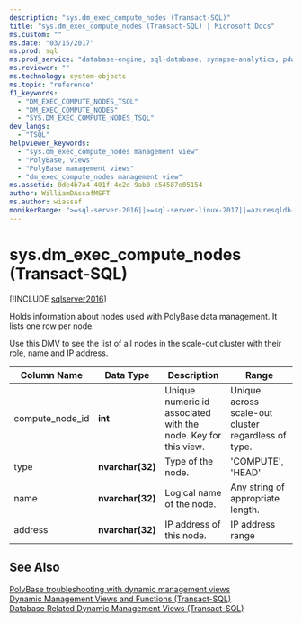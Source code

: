 ```yaml
---
description: "sys.dm_exec_compute_nodes (Transact-SQL)"
title: "sys.dm_exec_compute_nodes (Transact-SQL) | Microsoft Docs"
ms.custom: ""
ms.date: "03/15/2017"
ms.prod: sql
ms.prod_service: "database-engine, sql-database, synapse-analytics, pdw"
ms.reviewer: ""
ms.technology: system-objects
ms.topic: "reference"
f1_keywords: 
  - "DM_EXEC_COMPUTE_NODES_TSQL"
  - "DM_EXEC_COMPUTE_NODES"
  - "SYS.DM_EXEC_COMPUTE_NODES_TSQL"
dev_langs: 
  - "TSQL"
helpviewer_keywords: 
  - "sys.dm_exec_compute_nodes management view"
  - "PolyBase, views"
  - "PolyBase management views"
  - "dm_exec_compute_nodes management view"
ms.assetid: 0de4b7a4-401f-4e2d-9ab0-c54587e05154
author: WilliamDAssafMSFT
ms.author: wiassaf
monikerRange: ">=sql-server-2016||>=sql-server-linux-2017||=azuresqldb-mi-current"
---
```

# sys.dm_exec_compute_nodes (Transact-SQL)

[!INCLUDE [sqlserver2016](../../includes/applies-to-version/sqlserver2016.md)]

  Holds information about nodes used with PolyBase data management. It lists one row per node.  
  
 Use this DMV to see the list of all nodes in the scale-out cluster with their role, name and IP address.  
  
|Column Name|Data Type|Description|Range|  
|-----------------|---------------|-----------------|-----------|  
|compute_node_id|**int**|Unique numeric id associated with the node. Key for this view.|Unique across scale-out cluster regardless of type.|  
|type|**nvarchar(32)**|Type of the node.|'COMPUTE', 'HEAD'|  
|name|**nvarchar(32)**|Logical name of the node.|Any string of appropriate length.|  
|address|**nvarchar(32)**|IP address of this node.|IP address range|  
  
## See Also  
 [PolyBase troubleshooting with dynamic management views](/previous-versions/sql/sql-server-2016/mt146389(v=sql.130))   
 [Dynamic Management Views and Functions &#40;Transact-SQL&#41;](~/relational-databases/system-dynamic-management-views/system-dynamic-management-views.md)   
 [Database Related Dynamic Management Views &#40;Transact-SQL&#41;](../../relational-databases/system-dynamic-management-views/database-related-dynamic-management-views-transact-sql.md)  
  
